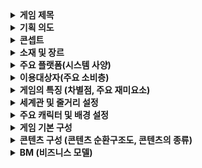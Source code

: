 <details>
  <summary><b>게임 제목</b></summary>
  <blockquote>
    계몽
  </blockquote>
</details>
  
<details>
  <summary><b>기획 의도</b></summary>
  <blockquote>
    보스 몬스터와의 전투를 선호하는 사람들을 위해 오로지 보스전만 존재하는 게임을 기획. <br>
    ![Titan Soul]('./images/Titan Soul.png') <br>
    (보스전을 위주로 플레이하는 Steam의 Titan Soul)<br>
    단 탐험요소를 완전히 배제하지는 않음. 보스 : 탐험 = 7 : 3 정도.
  </blockquote>
</details>

<details>
  <summary><b>콘셉트</b></summary>
  <blockquote>
    사계절의 각 특징을 가지고 있는 지역들로 나뉘어진 판타지 대륙. <br>
    각 대륙은 계절에 맞는 특징을 가지고 있음.
  </blockquote>
</details>

<details>
  <summary><b>소재 및 장르</b></summary>
  <blockquote>
    어드벤처 + RPG
  </blockquote>
</details>

<details>
  <summary><b>주요 플랫폼(시스템 사양)</b></summary>
</details>

<details>
  <summary><b>이용대상자(주요 소비층)</b></summary>
</details>

<details>
  <summary><b>게임의 특징 (차별점, 주요 재미요소)</b></summary>
  <blockquote>
    보스를 잡고 그 보스의 특징이 담긴 능력을 얻는 방법을 통해 성장을 하는 요소가 존재.
  </blockquote>
</details>

<details>
  <summary><b>세계관 및 줄거리 설정</b></summary>
  네 개의 계절로 나뉜 판타지 대륙에서 각 계절의 수호자들이 불균형에 빠져 폭주. <br> 
  플레이어는 계절마다 해당 지역을 여행하며 문제를 해결하고, 최종적으로 이 모든 것을 조작하는 ...와 싸움.  <br> 
</details>

<details>
  <summary><b>주요 캐릭터 및 배경 설정</b></summary>
</details>

<details>
  <summary><b>게임 기본 구성</b></summary>
</details>

<details>
  <summary><b>콘텐츠 구성 (콘텐츠 순환구조도, 콘텐츠의 종류)</b></summary>
</details>

<details>
  <summary><b>BM (비즈니스 모델)</b></summary>
</details>
